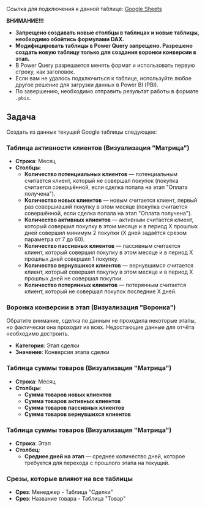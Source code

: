 Ссылка для подключения к данной таблице: [Google Sheets](https://docs.google.com/spreadsheets/d/e/2PACX-1vTaZTXesndaxRu6m4tqpxYwiDCUk-jRH4NhGDK0kPjLDDP8cGIukBwZi5Yzz5akINte0RoHqWZc-mA7/pub?output=xlsx)

**ВНИМАНИЕ!!!** 
- **Запрещено создавать новые столбцы в таблицах и новые таблицы, необходимо обойтись формулами DAX.**
- **Модифицировать таблицы в Power Query запрещено. Разрешено создать новую таблицу только для создания воронки конверсии в этап.**
- В Power Query разрешается менять формат и использовать первую строку, как заголовок.
- Если вам не удалось подключиться к таблице, используйте любое другое решение для загрузки данных в Power BI (PBI).
- По завершению, необходимо отправить результат работы в формате `.pbix`.

## Задача

Создать из данных текущей Google таблицы следующее:

### Таблица активности клиентов (Визуализация "Матрица")
- **Строка**: Месяц
- **Столбцы**:
  - **Количество потенциальных клиентов** — потенциальным считается клиент, который не совершал покупок (покупка считается совершённой, если сделка попала на этап "Оплата получена").
  - **Количество новых клиентов** — новым считается клиент, первый раз совершивший покупку в этом месяце (покупка считается совершённой, если сделка попала на этап "Оплата получена").
  - **Количество активных клиентов** — активным считается клиент, который совершил покупку в этом месяце и в период X прошлых дней совершил минимум 2 покупки (X дней задаётся срезом параметра от 7 до 60).
  - **Количество пассивных клиентов** — пассивным считается клиент, который совершил покупку в этом месяце и в период X прошлых дней совершил 1 покупку.
  - **Количество вернувшихся клиентов** — вернувшимся считается клиент, который совершил покупку в этом месяце и в период X прошлых дней не совершал покупки.
  - **Количество потерянных клиентов** — потерянным считается клиент, который не совершал покупок последние X дней.

### Воронка конверсии в этап (Визуализация "Воронка")
Обратите внимание, сделка по данным не проходила некоторые этапы, но фактически она проходит их всех. Недостающие данные для отчёта необходимо достроить.
- **Категория**: Этап сделки
- **Значение**: Конверсия этапа сделки

### Таблица суммы товаров (Визуализация "Матрица")
- **Строка**: Месяц
- **Столбцы**:
  - **Сумма товаров новых клиентов**
  - **Сумма товаров активных клиентов**
  - **Сумма товаров пассивных клиентов**
  - **Сумма товаров вернувшихся клиентов**

### Таблица суммы товаров (Визуализация "Матрица")
- **Строка**: Этап
- **Столбец**:
  - **Среднее дней на этап** — среднее количество дней, которое требуется для перехода с прошлого этапа на текущий.

### Срезы, которые влияют на все таблицы
- **Срез**: Менеджер - Таблица "Сделки"
- **Срез**: Название товара - Таблица "Товар"
